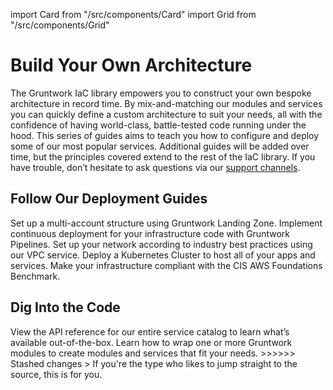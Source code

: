 import Card from "/src/components/Card"
import Grid from "/src/components/Grid"

# Build Your Own Architecture

The Gruntwork IaC library empowers you to construct your own bespoke architecture in record time. By mix-and-matching our modules and services you can quickly define a custom architecture to suit your needs, all with the confidence of having world-class, battle-tested code running under the hood. This series of guides aims to teach you how to configure and deploy some of our most popular services. Additional guides will be added over time, but the principles covered extend to the rest of the IaC library. If you have trouble, don’t hesitate to ask questions via our [support channels](/support).

## Follow Our Deployment Guides

<Grid cols={2}>
  <Card
    title="Set Up Your AWS Accounts"
    href="/guides/build-it-yourself/landing-zone"
  >
    Set up a multi-account structure using Gruntwork Landing Zone.
  </Card>
  <Card
    title="Configure a CI/CD Pipeline"
    href="/guides/build-it-yourself/pipelines"
  >
    Implement continuous deployment for your infrastructure code with Gruntwork
    Pipelines.
  </Card>
  <Card
    title="Deploy a VPC"
    href="/guides/build-it-yourself/vpc"
  >
    Set up your network according to industry best practices using our VPC service.
  </Card>
  <Card
    title="Deploy a Kubernetes Cluster"
    href="/guides/build-it-yourself/kubernetes-cluster"
  >
    Deploy a Kubernetes Cluster to host all of your apps and services.
  </Card>
  <Card
    title="Achieve Compliance"
    href="/guides/build-it-yourself/achieve-compliance"
  >
    Make your infrastructure compliant with the CIS AWS Foundations Benchmark.
  </Card>
</Grid>

## Dig Into the Code

<Grid cols={2}>
  <Card title="Browse Gruntwork Services" href="/reference/services/intro/overview">
    View the API reference for our entire service catalog to learn what’s
    available out-of-the-box.
  </Card>
  <Card title="Create Your Own Services" href="/guides/working-with-code/using-modules">
    Learn how to wrap one or more Gruntwork modules to create modules and
    services that fit your needs.
  </Card>
  <Card
    title="View the Code in GitHub"
<<<<<<< Updated upstream
    href="https://github.com/orgs/tnn-gruntwork-io/repositories"
=======
    href="https://github.com/orgs/tnn-gruntwork-io/repositories"
>>>>>>> Stashed changes
  >
    If you're the type who likes to jump straight to the source, this is for
    you.
  </Card>
</Grid>


<!-- ##DOCS-SOURCER-START
{
  "sourcePlugin": "local-copier",
  "hash": "9e81132b36c74657d6bce6895ca8e817"
}
##DOCS-SOURCER-END -->
